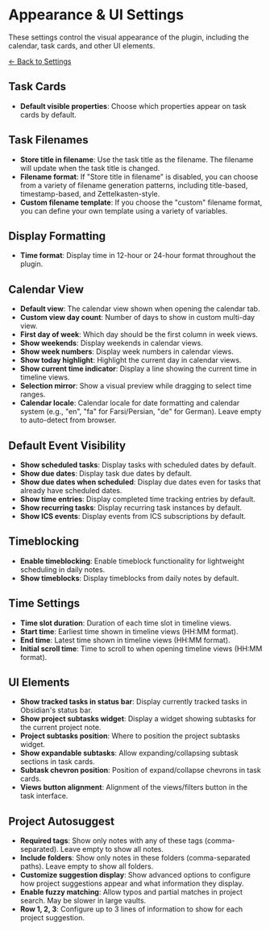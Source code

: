 
# Appearance & UI Settings

These settings control the visual appearance of the plugin, including the calendar, task cards, and other UI elements.

[← Back to Settings](settings.md)

## Task Cards

- **Default visible properties**: Choose which properties appear on task cards by default.

## Task Filenames

- **Store title in filename**: Use the task title as the filename. The filename will update when the task title is changed.
- **Filename format**: If "Store title in filename" is disabled, you can choose from a variety of filename generation patterns, including title-based, timestamp-based, and Zettelkasten-style.
- **Custom filename template**: If you choose the "custom" filename format, you can define your own template using a variety of variables.

## Display Formatting

- **Time format**: Display time in 12-hour or 24-hour format throughout the plugin.

## Calendar View

- **Default view**: The calendar view shown when opening the calendar tab.
- **Custom view day count**: Number of days to show in custom multi-day view.
- **First day of week**: Which day should be the first column in week views.
- **Show weekends**: Display weekends in calendar views.
- **Show week numbers**: Display week numbers in calendar views.
- **Show today highlight**: Highlight the current day in calendar views.
- **Show current time indicator**: Display a line showing the current time in timeline views.
- **Selection mirror**: Show a visual preview while dragging to select time ranges.
- **Calendar locale**: Calendar locale for date formatting and calendar system (e.g., "en", "fa" for Farsi/Persian, "de" for German). Leave empty to auto-detect from browser.

## Default Event Visibility

- **Show scheduled tasks**: Display tasks with scheduled dates by default.
- **Show due dates**: Display task due dates by default.
- **Show due dates when scheduled**: Display due dates even for tasks that already have scheduled dates.
- **Show time entries**: Display completed time tracking entries by default.
- **Show recurring tasks**: Display recurring task instances by default.
- **Show ICS events**: Display events from ICS subscriptions by default.

## Timeblocking

- **Enable timeblocking**: Enable timeblock functionality for lightweight scheduling in daily notes.
- **Show timeblocks**: Display timeblocks from daily notes by default.

## Time Settings

- **Time slot duration**: Duration of each time slot in timeline views.
- **Start time**: Earliest time shown in timeline views (HH:MM format).
- **End time**: Latest time shown in timeline views (HH:MM format).
- **Initial scroll time**: Time to scroll to when opening timeline views (HH:MM format).

## UI Elements

- **Show tracked tasks in status bar**: Display currently tracked tasks in Obsidian's status bar.
- **Show project subtasks widget**: Display a widget showing subtasks for the current project note.
- **Project subtasks position**: Where to position the project subtasks widget.
- **Show expandable subtasks**: Allow expanding/collapsing subtask sections in task cards.
- **Subtask chevron position**: Position of expand/collapse chevrons in task cards.
- **Views button alignment**: Alignment of the views/filters button in the task interface.

## Project Autosuggest

- **Required tags**: Show only notes with any of these tags (comma-separated). Leave empty to show all notes.
- **Include folders**: Show only notes in these folders (comma-separated paths). Leave empty to show all folders.
- **Customize suggestion display**: Show advanced options to configure how project suggestions appear and what information they display.
- **Enable fuzzy matching**: Allow typos and partial matches in project search. May be slower in large vaults.
- **Row 1, 2, 3**: Configure up to 3 lines of information to show for each project suggestion.
